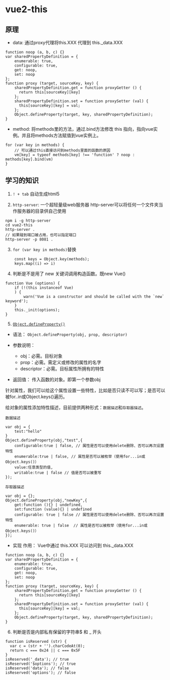 # vue2-this

## 原理
- data: 通过proxy代理将this.XXX 代理到 this._data.XXX

```
function noop (a, b, c) {}
var sharedPropertyDefinition = {
    enumerable: true,
    configurable: true,
    get: noop,
    set: noop
};
function proxy (target, sourceKey, key) {
    sharedPropertyDefinition.get = function proxyGetter () {
      return this[sourceKey][key]
    };
    sharedPropertyDefinition.set = function proxySetter (val) {
      this[sourceKey][key] = val;
    };
    Object.defineProperty(target, key, sharedPropertyDefinition);
}
```
- method: 将methods里的方法，通过.bind方法修改 this 指向，指向vue实例。并且将methods方法赋值到vue实例上。

```
for (var key in methods) {
    // 可以通过this直接访问到methods里面的函数的原因
    vm[key] = typeof methods[key] !== 'function' ? noop : methods[key].bind(vm)
}
```

## 学习的知识

1. `! + tab` 自动生成html5

2. `http-server`: 一个超轻量级web服务器
http-server可以将任何一个文件夹当作服务器的目录供自己使用

```
npm i -g http-server
cd vue2-this
http-server .
// 如果碰到端口被占用，也可以指定端口
http-server -p 8081 .
```

3. `for (var key in methods)`替换
```
    const keys = Object.key(methods);
    keys.map((i) => i)
```

4. 判断是不是用了 new 关键词调用构造函数。既new Vue()
```
function Vue (options) {
    if (!(this instanceof Vue)
    ) {
        warn('Vue is a constructor and should be called with the `new` keyword');
    }
    this._init(options);
}

```

5. [`Object.defineProperty()`](https://segmentfault.com/a/1190000007434923)
- 语法：
`Object.defineProperty(obj, prop, descriptor)`

- 参数说明：
    - obj：必需。目标对象
    - prop：必需。需定义或修改的属性的名字
    - descriptor：必需。目标属性所拥有的特性

- 返回值：
传入函数的对象。即第一个参数obj

针对属性，我们可以给这个属性设置一些特性，比如是否只读不可以写；是否可以被for..in或Object.keys()遍历。

给对象的属性添加特性描述，目前提供两种形式：`数据描述`和`存取器描述`。

`数据描述`

```
var obj = {
    test:"hello"
}
Object.defineProperty(obj,"test",{
    configurable:true | false, // 属性是否可以使用delete删除、否可以再次设置特性
    enumerable:true | false, // 属性是否可以被枚举（使用for...in或Object.keys()）
    value:任意类型的值,
    writable:true | false // 值是否可以被重写
});
```

`存取器描述`
```
var obj = {};
Object.defineProperty(obj,"newKey",{
    get:function (){} | undefined,
    set:function (value){} | undefined
    configurable: true | false // 属性是否可以使用delete删除、否可以再次设置特性
    enumerable: true | false  // 属性是否可以被枚举（使用for...in或Object.keys()）
});
```

- 实现
作用： Vue中通过 this.XXX 可以访问到 this._data.XXX

```
function noop (a, b, c) {}
var sharedPropertyDefinition = {
    enumerable: true,
    configurable: true,
    get: noop,
    set: noop
};
function proxy (target, sourceKey, key) {
    sharedPropertyDefinition.get = function proxyGetter () {
      return this[sourceKey][key]
    };
    sharedPropertyDefinition.set = function proxySetter (val) {
      this[sourceKey][key] = val;
    };
    Object.defineProperty(target, key, sharedPropertyDefinition);
}
```

6. 判断是否是内部私有保留的字符串$ 和 _ 开头
```
function isReserved (str) {
  var c = (str + '').charCodeAt(0);
  return c === 0x24 || c === 0x5F
}
isReserved('_data'); // true
isReserved('$options'); // true
isReserved('data'); // false
isReserved('options'); // false
```